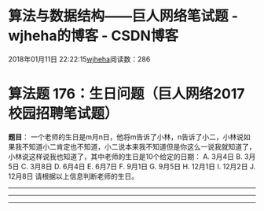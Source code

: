 # 算法与数据结构——巨人网络笔试题 - wjheha的博客 - CSDN博客
2018年01月11日 22:22:15[wjheha](https://me.csdn.net/wjheha)阅读数：286
# 算法题 176：生日问题（巨人网络2017校园招聘笔试题）
**题目**： 
一个老师的生日是m月n日，他将m告诉了小林，n告诉了小二，小林说如果我不知道小二肯定也不知道，小二说本来我不知道但是你这么一说我就知道了，小林说这样说我也知道了，其中老师的生日是10个给定的日期：
A. 3月4日 
B. 3月5日 
C. 3月8日 
D. 6月4日 
E. 6月7日 
F.  9月1日 
G. 9月5日 
H. 12月1日 
I.  12月2日 
J. 12月8日
请根据以上信息判断老师的生日。
*********************************************************************************************************************************
*********************************************************************************************************************************
*********************************************************************************************************************************
